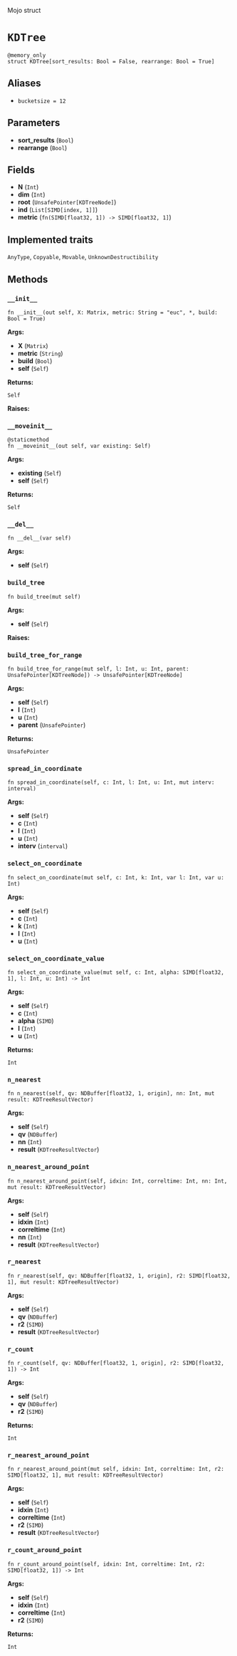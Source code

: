 Mojo struct

# `KDTree`

```mojo
@memory_only
struct KDTree[sort_results: Bool = False, rearrange: Bool = True]
```

## Aliases

- `bucketsize = 12`

## Parameters

- **sort_results** (`Bool`)
- **rearrange** (`Bool`)

## Fields

- **N** (`Int`)
- **dim** (`Int`)
- **root** (`UnsafePointer[KDTreeNode]`)
- **ind** (`List[SIMD[index, 1]]`)
- **metric** (`fn(SIMD[float32, 1]) -> SIMD[float32, 1]`)

## Implemented traits

`AnyType`, `Copyable`, `Movable`, `UnknownDestructibility`

## Methods

### `__init__`

```mojo
fn __init__(out self, X: Matrix, metric: String = "euc", *, build: Bool = True)
```

**Args:**

- **X** (`Matrix`)
- **metric** (`String`)
- **build** (`Bool`)
- **self** (`Self`)

**Returns:**

`Self`

**Raises:**

### `__moveinit__`

```mojo
@staticmethod
fn __moveinit__(out self, var existing: Self)
```

**Args:**

- **existing** (`Self`)
- **self** (`Self`)

**Returns:**

`Self`

### `__del__`

```mojo
fn __del__(var self)
```

**Args:**

- **self** (`Self`)

### `build_tree`

```mojo
fn build_tree(mut self)
```

**Args:**

- **self** (`Self`)

**Raises:**

### `build_tree_for_range`

```mojo
fn build_tree_for_range(mut self, l: Int, u: Int, parent: UnsafePointer[KDTreeNode]) -> UnsafePointer[KDTreeNode]
```

**Args:**

- **self** (`Self`)
- **l** (`Int`)
- **u** (`Int`)
- **parent** (`UnsafePointer`)

**Returns:**

`UnsafePointer`

### `spread_in_coordinate`

```mojo
fn spread_in_coordinate(self, c: Int, l: Int, u: Int, mut interv: interval)
```

**Args:**

- **self** (`Self`)
- **c** (`Int`)
- **l** (`Int`)
- **u** (`Int`)
- **interv** (`interval`)

### `select_on_coordinate`

```mojo
fn select_on_coordinate(mut self, c: Int, k: Int, var l: Int, var u: Int)
```

**Args:**

- **self** (`Self`)
- **c** (`Int`)
- **k** (`Int`)
- **l** (`Int`)
- **u** (`Int`)

### `select_on_coordinate_value`

```mojo
fn select_on_coordinate_value(mut self, c: Int, alpha: SIMD[float32, 1], l: Int, u: Int) -> Int
```

**Args:**

- **self** (`Self`)
- **c** (`Int`)
- **alpha** (`SIMD`)
- **l** (`Int`)
- **u** (`Int`)

**Returns:**

`Int`

### `n_nearest`

```mojo
fn n_nearest(self, qv: NDBuffer[float32, 1, origin], nn: Int, mut result: KDTreeResultVector)
```

**Args:**

- **self** (`Self`)
- **qv** (`NDBuffer`)
- **nn** (`Int`)
- **result** (`KDTreeResultVector`)

### `n_nearest_around_point`

```mojo
fn n_nearest_around_point(self, idxin: Int, correltime: Int, nn: Int, mut result: KDTreeResultVector)
```

**Args:**

- **self** (`Self`)
- **idxin** (`Int`)
- **correltime** (`Int`)
- **nn** (`Int`)
- **result** (`KDTreeResultVector`)

### `r_nearest`

```mojo
fn r_nearest(self, qv: NDBuffer[float32, 1, origin], r2: SIMD[float32, 1], mut result: KDTreeResultVector)
```

**Args:**

- **self** (`Self`)
- **qv** (`NDBuffer`)
- **r2** (`SIMD`)
- **result** (`KDTreeResultVector`)

### `r_count`

```mojo
fn r_count(self, qv: NDBuffer[float32, 1, origin], r2: SIMD[float32, 1]) -> Int
```

**Args:**

- **self** (`Self`)
- **qv** (`NDBuffer`)
- **r2** (`SIMD`)

**Returns:**

`Int`

### `r_nearest_around_point`

```mojo
fn r_nearest_around_point(mut self, idxin: Int, correltime: Int, r2: SIMD[float32, 1], mut result: KDTreeResultVector)
```

**Args:**

- **self** (`Self`)
- **idxin** (`Int`)
- **correltime** (`Int`)
- **r2** (`SIMD`)
- **result** (`KDTreeResultVector`)

### `r_count_around_point`

```mojo
fn r_count_around_point(self, idxin: Int, correltime: Int, r2: SIMD[float32, 1]) -> Int
```

**Args:**

- **self** (`Self`)
- **idxin** (`Int`)
- **correltime** (`Int`)
- **r2** (`SIMD`)

**Returns:**

`Int`



